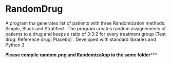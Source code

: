 # RandomDrug
A program tha generates list of patients with three Randomization methods: Simple, Block and Stratified .  The program creates random assignements of patients to a drug and keeps a ratio of 3:3:2 for every treatment group (Test drug: Reference drug: Placebo) . Developed with standard libraries and Python 3

********Please compile random.png and RandomizeApp in the same folder***********
